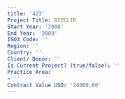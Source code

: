 ```yaml
---
title: '423'
Project Title: BIZCLIR
Start Year: '2008'
End Year: '2009'
ISO3 Code: ''
Region: ''
Country: ''
Client/ Donor: ''
Is Current Project? (true/false): ''
Practice Area:
- ''
Contract Value USD: '24000.00'
---
```


